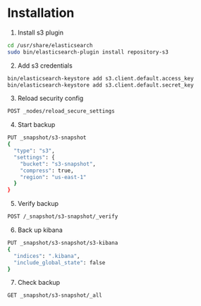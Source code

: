 # Installation

1. Install s3 plugin

 ```bash
cd /usr/share/elasticsearch
sudo bin/elasticsearch-plugin install repository-s3
```

2. Add s3 credentials

```bash
bin/elasticsearch-keystore add s3.client.default.access_key
bin/elasticsearch-keystore add s3.client.default.secret_key
```

3. Reload security config

```bash
POST _nodes/reload_secure_settings
```

4. Start backup

```bash
PUT _snapshot/s3-snapshot
{
  "type": "s3",
  "settings": {
    "bucket": "s3-snapshot",
    "compress": true,
    "region": "us-east-1"
  }
}
```

5. Verify backup

```bash
POST /_snapshot/s3-snapshot/_verify
```

6. Back up kibana

```bash
PUT _snapshot/s3-snapshot/s3-kibana
{
  "indices": ".kibana",
  "include_global_state": false
}
```

7. Check backup

```bash
GET _snapshot/s3-snapshot/_all
```